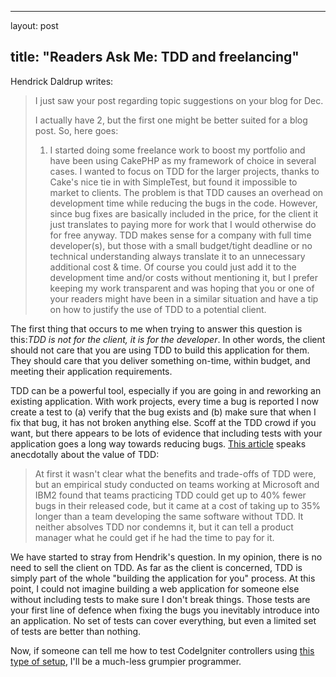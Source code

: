 <hr />

<p>layout: post</p>

<h2>title: "Readers Ask Me: TDD and freelancing"</h2>

<p>Hendrick Daldrup writes:
<blockquote>I just saw your post regarding topic suggestions on your blog for Dec.

I actually have 2, but the first one might be better suited for a blog post.
So, here goes:

1. I started doing some freelance work to boost my portfolio and have been using CakePHP as my framework of choice in several cases.
I wanted to focus on TDD for the larger projects, thanks to Cake's nice tie in with SimpleTest, but found it impossible to market to clients.
The problem is that TDD causes an overhead on development time while reducing the bugs in the code. However, since bug fixes are basically included in the price, for the client it just translates to paying more for work that I would otherwise do for free anyway.
TDD makes sense for a company with full time developer(s), but those with a small budget/tight deadline or no technical understanding always translate it to an unnecessary additional cost & time.
Of course you could just add it to the development time and/or costs without mentioning it, but I prefer keeping my work transparent and was hoping that you or one of your readers might have been in a similar situation and have a tip on how to justify the use of TDD to a potential client.
</blockquote>
</p>

<p>The first thing that occurs to me when trying to answer this question is this:<i>TDD is not for the client, it is for the developer</i>.  In other words, the client should not care that you are using TDD to build this application for them.  They should care that you deliver something on-time, within budget, and meeting their application requirements.
</p>

<p>
TDD can be a powerful tool, especially if you are going in and reworking an existing application.  With work projects, every time a bug is reported I now create a test to (a) verify that the bug exists and (b) make sure that when I fix that bug, it has not broken anything else.  Scoff at the TDD crowd if you want, but there appears to be lots of evidence that including tests with your application goes a long way towards reducing bugs.  <a href="http://sites.google.com/site/yacoset/Home/how-to-avoid-writing-bugs">This article</a> speaks anecdotally about the value of TDD:
<blockquote>
 At first it wasn't clear what the benefits and trade-offs of TDD were, but an empirical study conducted on teams working at Microsoft and IBM2 found that teams practicing TDD could get up to 40% fewer bugs in their released code, but it came at a cost of taking up to 35% longer than a team developing the same software without TDD. It neither absolves TDD nor condemns it, but it can tell a product manager what he could get if he had the time to pay for it.
</blockquote>
</p>

<p>We have started to stray from Hendrik's question.  In my opinion, there is no need to sell the client on TDD.  As far as the client is concerned, TDD is simply part of the whole "building the application for you" process.  At this point, I could not imagine building a web application for someone else without including tests to make sure I don't break things.  Those tests are your first line of defence when fixing the bugs you inevitably introduce into an application.  No set of tests can cover everything, but even a limited set of tests are better than nothing.
</p>

<p>
Now, if someone can tell me how to test CodeIgniter controllers using <a href="http://jamierumbelow.net/2009/08/11/setting-up-the-perfect-codeigniter-tdd-environment/">this type of setup</a>, I'll be a much-less grumpier programmer.
</p>
